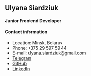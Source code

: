 ## Ulyana Siardziuk
#### Junior Frontend Developer
#### Contact information
* Location: Minsk, Belarus
* Phone: +375 29 597 59 44
* E-mail: ulyana.siardziuk@gmail.com
* [Telegram](@sardelka2_0) 
* [GitHub](ulyana0siadziuk)
* [LinkedIn](https://www.linkedin.com/in/%D1%83%D0%BB%D1%8C%D1%8F%D0%BD%D0%B0-%D1%81%D0%B5%D1%80%D0%B4%D1%8E%D0%BA-0774b8305?utm_source=share&utm_campaign=share_via&utm_content=profile&utm_medium=android_app)



